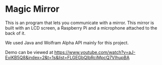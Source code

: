 # Magic Mirror

This is an program that lets you communicate with a mirror. This mirror is built with an LCD screen, a Raspberry Pi and a microphone attached to the back of it.

We used Java and Wolfram Alpha API mainly for this project.

Demo can be viewed at https://www.youtube.com/watch?v=aJ-EviKB5Q8&index=2&t=1s&list=FLGEGbQlbRciMpcQ7VIhupBA
